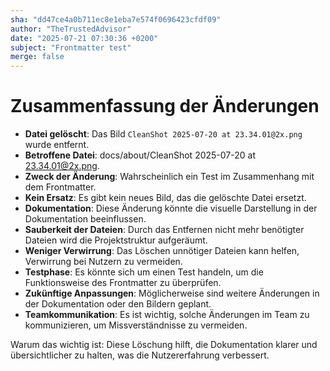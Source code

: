 ```yaml
---
sha: "dd47ce4a0b711ec8e1eba7e574f0696423cfdf09"
author: "TheTrustedAdvisor"
date: "2025-07-21 07:30:36 +0200"
subject: "Frontmatter test"
merge: false
---
```


# Zusammenfassung der Änderungen

- **Datei gelöscht**: Das Bild `CleanShot 2025-07-20 at 23.34.01@2x.png` wurde entfernt.
- **Betroffene Datei**: docs/about/CleanShot 2025-07-20 at 23.34.01@2x.png.
- **Zweck der Änderung**: Wahrscheinlich ein Test im Zusammenhang mit dem Frontmatter.
- **Kein Ersatz**: Es gibt kein neues Bild, das die gelöschte Datei ersetzt.
- **Dokumentation**: Diese Änderung könnte die visuelle Darstellung in der Dokumentation beeinflussen.
- **Sauberkeit der Dateien**: Durch das Entfernen nicht mehr benötigter Dateien wird die Projektstruktur aufgeräumt.
- **Weniger Verwirrung**: Das Löschen unnötiger Dateien kann helfen, Verwirrung bei Nutzern zu vermeiden.
- **Testphase**: Es könnte sich um einen Test handeln, um die Funktionsweise des Frontmatter zu überprüfen.
- **Zukünftige Anpassungen**: Möglicherweise sind weitere Änderungen in der Dokumentation oder den Bildern geplant.
- **Teamkommunikation**: Es ist wichtig, solche Änderungen im Team zu kommunizieren, um Missverständnisse zu vermeiden.

Warum das wichtig ist: Diese Löschung hilft, die Dokumentation klarer und übersichtlicher zu halten, was die Nutzererfahrung verbessert.

